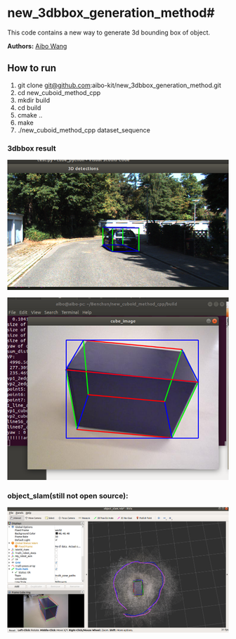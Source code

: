 # new_3dbbox_generation_method#

This code contains a new way to generate 3d bounding box of  object.

**Authors:** [Aibo Wang](aibowang@foxmail.com)


## How to run
1. git clone git@github.com:aibo-kit/new_3dbbox_generation_method.git
2. cd new_cuboid_method_cpp
3. mkdir build
4. cd build
5. cmake ..
6. make
7. ./new_cuboid_method_cpp dataset_sequence
### 3dbbox result
![image2](https://github.com/aibo-kit/new_3dbbox_generation_method/blob/main/image1%20(2).png)

![image3](https://github.com/aibo-kit/new_3dbbox_generation_method/blob/main/image2%20(2).png)

### object_slam(still not open source):
![image1](https://github.com/aibo-kit/new_3dbbox_generation_method/blob/main/Screenshot.png)
